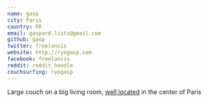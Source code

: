 ```yaml
---
name: gasp
city: Paris
country: FR
email: gaspard.lists@gmail.com
github: gasp
twitter: freelancis
website: http://ryogasp.com
facebook: freelancis
reddit: reddit_handle
couchsurfing: ryogasp
---
```


Large couch on a big living room, [well located](http://www.openstreetmap.org/way/19787643) in the center of Paris
